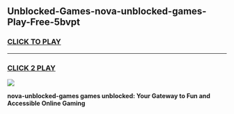 
## Unblocked-Games-nova-unblocked-games-Play-Free-5bvpt
<h3>
<a href="https://premium76.site?title=nova-unblocked-games&ref=10A">CLICK TO PLAY</a></h3>
<hr>

<h3>
<a href="https://premium76.site?title=nova-unblocked-games&ref=10A">CLICK 2 PLAY</a>
  
</h3>

<a href="https://premium76.site?title=nova-unblocked-games&ref=10A"><img src="https://clearcache.store/games.png"></a>


**nova-unblocked-games games unblocked: Your Gateway to Fun and Accessible Online Gaming**
